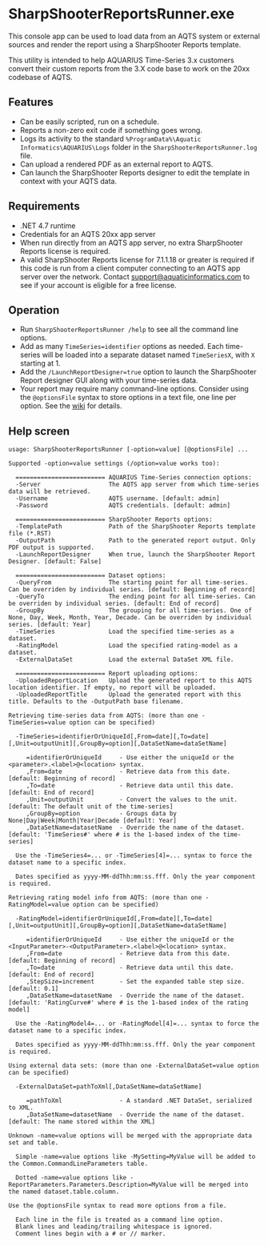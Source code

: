 ﻿# SharpShooterReportsRunner.exe

This console app can be used to load data from an AQTS system or external sources and render the report using a SharpShooter Reports template.

This utility is intended to help AQUARIUS Time-Series 3.x customers convert their custom reports from the 3.X code base to work on the 20xx codebase of AQTS.

## Features

- Can be easily scripted, run on a schedule.
- Reports a non-zero exit code if something goes wrong.
- Logs its activity to the standard `%ProgramData%\Aquatic Informatics\AQUARIUS\Logs` folder in the `SharpShooterReportsRunner.log` file.
- Can upload a rendered PDF as an external report to AQTS.
- Can launch the SharpShooter Reports designer to edit the template in context with your AQTS data.

## Requirements

- .NET 4.7 runtime
- Credentials for an AQTS 20xx app server
- When run directly from an AQTS app server, no extra SharpShooter Reports license is required.
- A valid SharpShooter Reports license for 7.1.1.18 or greater is required if this code is run from a client computer connecting to an AQTS app server over the network. Contact support@aquaticinformatics.com to see if your account is eligible for a free license.

## Operation

- Run `SharpShooterReportsRunner /help` to see all the command line options.
- Add as many `TimeSeries=identifier` options as needed. Each time-series will be loaded into a separate dataset named `TimeSeriesX`, with `X` starting at 1.
- Add the `/LaunchReportDesigner=true` option to launch the SharpShooter Report designer GUI along with your time-series data.
- Your report may require many command-line options. Consider using the `@optionsFile` syntax to store options in a text file, one line per option. See the [wiki](https://github.com/AquaticInformatics/examples/wiki/Common-command-line-options) for details.

## Help screen
```
usage: SharpShooterReportsRunner [-option=value] [@optionsFile] ...

Supported -option=value settings (/option=value works too):

  ========================= AQUARIUS Time-Series connection options:
  -Server                   The AQTS app server from which time-series data will be retrieved.
  -Username                 AQTS username. [default: admin]
  -Password                 AQTS credentials. [default: admin]

  ========================= SharpShooter Reports options:
  -TemplatePath             Path of the SharpShooter Reports template file (*.RST)
  -OutputPath               Path to the generated report output. Only PDF output is supported.
  -LaunchReportDesigner     When true, launch the SharpShooter Report Designer. [default: False]

  ========================= Dataset options:
  -QueryFrom                The starting point for all time-series. Can be overriden by individual series. [default: Beginning of record]
  -QueryTo                  The ending point for all time-series. Can be overriden by individual series. [default: End of record]
  -GroupBy                  The grouping for all time-series. One of None, Day, Week, Month, Year, Decade. Can be overriden by individual series. [default: Year]
  -TimeSeries               Load the specified time-series as a dataset.
  -RatingModel              Load the specified rating-model as a dataset.
  -ExternalDataSet          Load the external DataSet XML file.

  ========================= Report uploading options:
  -UploadedReportLocation   Upload the generated report to this AQTS location identifier. If empty, no report will be uploaded.
  -UploadedReportTitle      Upload the generated report with this title. Defaults to the -OutputPath base filename.

Retrieving time-series data from AQTS: (more than one -TimeSeries=value option can be specified)

  -TimeSeries=identifierOrUniqueId[,From=date][,To=date][,Unit=outputUnit][,GroupBy=option][,DataSetName=dataSetName]

     =identifierOrUniqueId     - Use either the uniqueId or the <parameter>.<label>@<location> syntax.
     ,From=date                - Retrieve data from this date. [default: Beginning of record]
     ,To=date                  - Retrieve data until this date. [default: End of record]
     ,Unit=outputUnit          - Convert the values to the unit. [default: The default unit of the time-series]
     ,GroupBy=option           - Groups data by None|Day|Week|Month|Year|Decade [default: Year]
     ,DataSetName=datasetName  - Override the name of the dataset. [default: 'TimeSeries#' where # is the 1-based index of the time-series]

  Use the -TimeSeries4=... or -TimeSeries[4]=... syntax to force the dataset name to a specific index.

  Dates specified as yyyy-MM-ddThh:mm:ss.fff. Only the year component is required.

Retrieving rating model info from AQTS: (more than one -RatingModel=value option can be specified)

  -RatingModel=identifierOrUniqueId[,From=date][,To=date][,Unit=outputUnit][,GroupBy=option][,DataSetName=dataSetName]

     =identifierOrUniqueId     - Use either the uniqueId or the <InputParameter>-<OutputParameter>.<label>@<location> syntax.
     ,From=date                - Retrieve data from this date. [default: Beginning of record]
     ,To=date                  - Retrieve data until this date. [default: End of record]
     ,StepSize=increment       - Set the expanded table step size. [default: 0.1]
     ,DataSetName=datasetName  - Override the name of the dataset. [default: 'RatingCurve#' where # is the 1-based index of the rating model]

  Use the -RatingModel4=... or -RatingModel[4]=... syntax to force the dataset name to a specific index.

  Dates specified as yyyy-MM-ddThh:mm:ss.fff. Only the year component is required.

Using external data sets: (more than one -ExternalDataSet=value option can be specified)

  -ExternalDataSet=pathToXml[,DataSetName=dataSetName]

     =pathToXml                - A standard .NET DataSet, serialized to XML.
     ,DataSetName=datasetName  - Override the name of the dataset. [default: The name stored within the XML]

Unknown -name=value options will be merged with the appropriate data set and table.

  Simple -name=value options like -MySetting=MyValue will be added to the Common.CommandLineParameters table.

  Dotted -name=value options like -ReportParameters.Parameters.Description=MyValue will be merged into the named dataset.table.column.

Use the @optionsFile syntax to read more options from a file.

  Each line in the file is treated as a command line option.
  Blank lines and leading/trailing whitespace is ignored.
  Comment lines begin with a # or // marker.
```